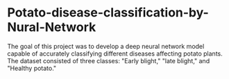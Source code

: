 # Potato-disease-classification-by-Nural-Network
The goal of this project was to develop a deep neural network model capable of accurately classifying different diseases affecting potato plants. The dataset consisted of three classes: "Early blight," "late blight," and "Healthy potato."
